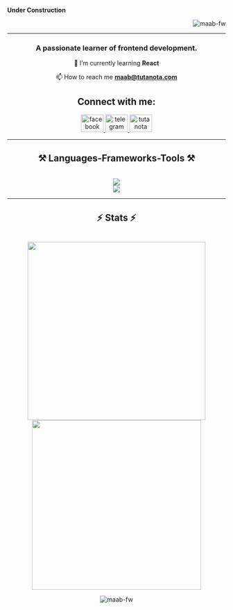 **Under Construction**

<p align="right"> <img src="https://komarev.com/ghpvc/?username=maab-fw&label=Profile%20views&color=0e75b6&style=flat" alt="maab-fw" /> </p>

<hr>
<h3 align="center">A passionate learner of frontend development.</h3>
<div align="center"> 
  
  🌱 I’m currently learning **React**

  📫 How to reach me **maab@tutanota.com**
  </div>


<h2 align="center">Connect with me:</h2>
<div align="center">
   <a href="https://facebook.com/groups/MuslimTechnician" target="_blank">
    <img src="https://raw.githubusercontent.com/maurodesouza/profile-readme-generator/master/src/assets/icons/social/facebook/default.svg" width="52" height="40" alt="facebook logo"  />
  </a>
  <a href="t.me/MuslimTechnicianGroup" target="_blank">
    <img src="https://raw.githubusercontent.com/maurodesouza/profile-readme-generator/master/src/assets/icons/social/telegram/default.svg" width="52" height="40" alt="telegram logo"  />
  </a>
  <img src="https://raw.githubusercontent.com/maurodesouza/profile-readme-generator/master/src/assets/icons/social/tutanota/default.svg" width="52" height="40" alt="tutanota logo"  />
</div>
  

<hr>
<h2 align="center">⚒️ Languages-Frameworks-Tools ⚒️</h2>
<br>
<div align="center">
<a href="">
  <img src="https://skillicons.dev/icons?i=html,css,js,tailwind,react,vite,ai" />
  <br/>
  <img src="https://skillicons.dev/icons?i=windows,powershell,vscodium,notion" />
</a>
  </div>
  <hr>
<h2 align="center">⚡ Stats ⚡</h2>
<br/>
<div align="center">
  
<img width="410" src="https://streak-stats.demolab.com/?user=MAAB-FW" />

<img width="390" src="https://github-readme-stats.vercel.app/api?username=MAAB-FW&show_icons=true&rank_icon=github" />
  
<p><img align="center" src="https://github-readme-stats.vercel.app/api/top-langs?username=maab-fw&show_icons=true&locale=en&layout=compact" alt="maab-fw" /></p>
</div>


###
<!---
<img src="https://raw.githubusercontent.com/maab-fw/maab-fw/output/snake.svg" alt="Snake animation" />
--->

###





<!---
<div align="left">
  <img src="https://skillicons.dev/icons?i=html" height="40" alt="html5 logo"  />
  <img width="12" />
  <img src="https://skillicons.dev/icons?i=css" height="40" alt="css3 logo"  />
  <img width="12" />
  <img src="https://skillicons.dev/icons?i=tailwind" height="40" alt="tailwindcss logo"  />
  <img width="12" />
  <img src="https://skillicons.dev/icons?i=js" height="40" alt="javascript logo"  />
  <img width="12" />
  <img src="https://skillicons.dev/icons?i=react" height="40" alt="react logo"  />
  <img width="12" />
  <img src="https://skillicons.dev/icons?i=vite" height="40" alt="vite logo"  />
  <img width="12" />
  <img src="https://skillicons.dev/icons?i=ai" height="40" alt="adobeillustrator logo"  />
</div>
--->

<!---
- 👋 Hi, I’m @MAAB-FW
- 👀 I’m interested in ...
- 🌱 I’m currently learning ...
- 💞️ I’m looking to collaborate on ...
- 📫 How to reach me ...
- 😄 Pronouns: ...
- ⚡ Fun fact: ...

MAAB-FW/MAAB-FW is a ✨ special ✨ repository because its `README.md` (this file) appears on your GitHub profile.
You can click the Preview link to take a look at your changes.
--->
